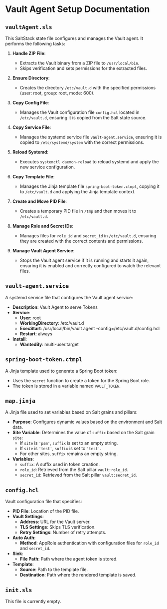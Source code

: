 # Vault Agent Setup Documentation

## `vaultAgent.sls`

This SaltStack state file configures and manages the Vault agent. It performs the following tasks:

1. **Handle ZIP File**:
   - Extracts the Vault binary from a ZIP file to `/usr/local/bin`.
   - Skips verification and sets permissions for the extracted files.

2. **Ensure Directory**:
   - Creates the directory `/etc/vault.d` with the specified permissions (user: root, group: root, mode: 600).

3. **Copy Config File**:
   - Manages the Vault configuration file `config.hcl` located in `/etc/vault.d`, ensuring it is copied from the Salt state source.

4. **Copy Service File**:
   - Manages the systemd service file `vault-agent.service`, ensuring it is copied to `/etc/systemd/system` with the correct permissions.

5. **Reload Systemd**:
   - Executes `systemctl daemon-reload` to reload systemd and apply the new service configuration.

6. **Copy Template File**:
   - Manages the Jinja template file `spring-boot-token.ctmpl`, copying it to `/etc/vault.d` and applying the Jinja template context.

7. **Create and Move PID File**:
   - Creates a temporary PID file in `/tmp` and then moves it to `/etc/vault.d`.

8. **Manage Role and Secret IDs**:
   - Manages files for `role_id` and `secret_id` in `/etc/vault.d`, ensuring they are created with the correct contents and permissions.

9. **Manage Vault Agent Service**:
   - Stops the Vault agent service if it is running and starts it again, ensuring it is enabled and correctly configured to watch the relevant files.

## `vault-agent.service`

A systemd service file that configures the Vault agent service:

- **Description**: Vault Agent to serve Tokens
- **Service**:
  - **User**: root
  - **WorkingDirectory**: /etc/vault.d
  - **ExecStart**: /usr/local/bin/vault agent -config=/etc/vault.d/config.hcl
  - **Restart**: always
- **Install**:
  - **WantedBy**: multi-user.target

## `spring-boot-token.ctmpl`

A Jinja template used to generate a Spring Boot token:

- Uses the `secret` function to create a token for the Spring Boot role.
- The token is stored in a variable named `VAULT_TOKEN`.

## `map.jinja`

A Jinja file used to set variables based on Salt grains and pillars:

- **Purpose**: Configures dynamic values based on the environment and Salt data.
- **Site Variable**: Determines the value of `suffix` based on the Salt grain `site`:
  - If `site` is `'psm'`, `suffix` is set to an empty string.
  - If `site` is `'test'`, `suffix` is set to `'test'`.
  - For other sites, `suffix` remains an empty string.
- **Variables**:
  - `suffix`: A suffix used in token creation.
  - `role_id`: Retrieved from the Salt pillar `vault:role_id`.
  - `secret_id`: Retrieved from the Salt pillar `vault:secret_id`.

## `config.hcl`

Vault configuration file that specifies:

- **PID File**: Location of the PID file.
- **Vault Settings**:
  - **Address**: URL for the Vault server.
  - **TLS Settings**: Skips TLS verification.
  - **Retry Settings**: Number of retry attempts.
- **Auto Auth**:
  - **Method**: AppRole authentication with configuration files for `role_id` and `secret_id`.
- **Sink**:
  - **File Path**: Path where the agent token is stored.
- **Template**:
  - **Source**: Path to the template file.
  - **Destination**: Path where the rendered template is saved.

## `init.sls`

This file is currently empty.
